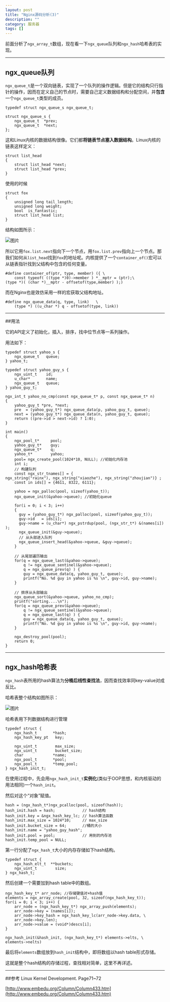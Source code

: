 ```yaml
---
layout: post
title: "Nginx源码分析(3)"
description: ""
category: 服务器
tags: []
---
```


前面分析了`ngx_array_t`数组，现在看一下`ngx_queue`队列和`ngx_hash`哈希表的实现。

----------------------------------------------
## ngx_queue队列

`ngx_queue_t`是一个双向链表，实现了一个队列的操作逻辑。但是它的结构只行指针的操作，因而在定义自己的节点时，需要自己定义数据结构和分配空间，并**包含**一个`ngx_queue_t`类型的成员。

```
typedef struct ngx_queue_s ngx_queue_t;

struct ngx_queue_s {
    ngx_queue_t  *prev;
    ngx_queue_t  *next;
};
```

这和Linux内核的数据结构很像。它们都**将链表节点塞入数据结构**。Linux内核的链表这样定义：

```
struct list_head
{
    struct list_head *next;
    struct list_head *prev;
}
```

使用的时候

```
struct fox
{
    unsigned long tail_length;
    unsigned long weight;
    bool  is_fantastic;
    struct list_head list;
}
```
结构如图所示：

![图片](/assets/images/nginx-3-1.png)

所以它用`fox.list.next`指向下一个节点，用`fox.list.prev`指向上一个节点。那我们如何从`list_head`找到`fox`的地址呢。内核提供了一个`container_of()`宏可以从链表指针找到父结构中包含的任何变量。

```
#define container_of(ptr, type, member) ({ \ 
    const typeof( ((type *)0)->member ) *__mptr = (ptr);\ 
(type *)( (char *)__mptr - offsetof(type,member) );)
```

而在Nginx也是效仿采用一样的宏获取父结构地址。

```
#define ngx_queue_data(q, type, link)   \
    (type *) ((u_char *) q - offsetof(type, link))
```
--------------------------------------------------

##用法

它的API定义了初始化，插入，排序，找中位节点等一系列操作。

用法如下：

```
typedef struct yahoo_s {
    ngx_queue_t   queue;
} yahoo_t;

typedef struct yahoo_guy_s {
    ngx_uint_t    id;
    u_char*       name;
    ngx_queue_t   queue;
} yahoo_guy_t;

ngx_int_t yahoo_no_cmp(const ngx_queue_t* p, const ngx_queue_t* n)
{
    yahoo_guy_t *pre, *next;
    pre  = (yahoo_guy_t*) ngx_queue_data(p, yahoo_guy_t, queue);
    next = (yahoo_guy_t*) ngx_queue_data(n, yahoo_guy_t, queue);
    return ((pre->id > next->id) ? 1:0);
}

int main()
{
    ngx_pool_t*     pool;
    yahoo_guy_t*    guy;
    ngx_queue_t*    q;
    yahoo_t*        yahoo;
    pool= ngx_create_pool(1024*10, NULL); //初始化内存池
    int i;
    // 构建队列
    const ngx_str_tnames[] = {
ngx_string("rainx"), ngx_string("xiaozhe"), ngx_string("zhoujian")} ;
    const in ids[] = {4611, 8322, 6111};

    yahoo = ngx_palloc(pool, sizeof(yahoo_t));
    ngx_queue_init(&yahoo->queue); //初始化queue

    for(i = 0; i < 3; i++)
    {
      guy = (yahoo_guy_t*) ngx_palloc(pool, sizeof(yahoo_guy_t));
      guy->id   = ids[i];
      guy->name = (u_char*) ngx_pstrdup(pool, (ngx_str_t*) &(names[i]) );
      ngx_queue_init(&guy->queue);
      // 从头部进入队列
      ngx_queue_insert_head(&yahoo->queue, &guy->queue);
    }

    // 从尾部遍历输出
    for(q = ngx_queue_last(&yahoo->queue);
        q != ngx_queue_sentinel(&yahoo->queue);
        q = ngx_queue_prev(q) ) {
        guy = ngx_queue_data(q, yahoo_guy_t, queue);
        printf("No. %d guy in yahoo is %s \n", guy->id, guy->name);
    }

    // 排序从头部输出
    ngx_queue_sort(&yahoo->queue, yahoo_no_cmp);
    printf("sorting....\n");
    for(q = ngx_queue_prev(&yahoo->queue);
        q != ngx_queue_sentinel(&yahoo->queue);
        q = ngx_queue_last(q) ) {
        guy = ngx_queue_data(q, yahoo_guy_t, queue);
        printf("No. %d guy in yahoo is %s \n", guy->id, guy->name);
    }

    ngx_destroy_pool(pool);
    return 0;
}
```

-------------------------------------------

## ngx_hash哈希表

`ngx_hash`表所用的hash算法为**分桶后线性查找法**，因而查找效率同key-value对成反比。

哈希表整个结构如图所示：

![图片](/assets/images/nginx-3-2.png)

哈希表用下列数据结构进行管理

```
typedef struct {
    ngx_hash_t       *hash;
    ngx_hash_key_pt   key;

    ngx_uint_t        max_size;
    ngx_uint_t        bucket_size;
    char             *name;
    ngx_pool_t       *pool;
    ngx_pool_t       *temp_pool;
} ngx_hash_init_t;
```

在使用过程中，先会用`ngx_hash_init_t`**实例化**(类似于OOP思想，和内核驱动的用法相同)一个`hash_init`。

然后对这个“对象”赋值。

```
hash = (ngx_hash_t*)ngx_pcalloc(pool, sizeof(hash));
hash_init.hash = hash;            // hash结构
hash_init.key = &ngx_hash_key_lc; // hash算法函数
hash_init.max_size = 1024*10;     // max_size
hash_init.bucket_size = 64;       //桶的大小
hash_init.name = "yahoo_guy_hash"; 
hash_init.pool = pool;            // 用到的内存池
hash_init.temp_pool = NULL;
```
第一行分配了`ngx_hash_t`大小的内存存储如下hash结构。

```
typedef struct {
    ngx_hash_elt_t  **buckets;
    ngx_uint_t        size;
} ngx_hash_t;
```

然后创建一个需要加到hash table中的数组。

```
ngx_hash_key_t* arr_node; //存储键值对+hash值
elements = ngx_array_create(pool, 32, sizeof(ngx_hash_key_t));
for(i = 0; i < 3; i++) {
    arr_node = (ngx_hash_key_t*) ngx_array_push(elements);
    arr_node->key = (names[i]);
    arr_node->key_hash = ngx_hash_key_lc(arr_node->key.data, \
    arr_node->key.len);
    arr_node->value = (void*)descs[i];
}

ngx_hash_init(&hash_init, (ngx_hash_key_t*) elements->elts, \
elements->nelts)
```

最后将`elements`数组放到`hash_init`结构中，即将数组以hash table形式存储。

这就是整个hash结构的存储过程，查找相对简单，这里不再详述。

------------------------------------------------

##参考
Linux Kernel Development. Page71~72

[http://www.embedu.org/Column/Column433.htm](http://www.embedu.org/Column/Column433.htm)

